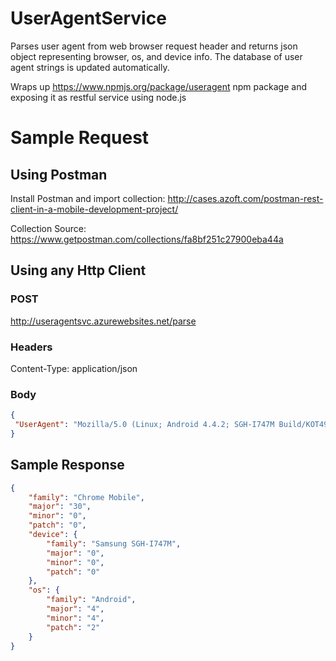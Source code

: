 # UserAgentService

Parses user agent from web browser request header and returns json object representing browser, os, and device info.
The database of user agent strings is updated automatically.

Wraps up https://www.npmjs.org/package/useragent npm package and exposing it as restful service using node.js

# Sample Request

## Using Postman

Install Postman and import collection: 
http://cases.azoft.com/postman-rest-client-in-a-mobile-development-project/

Collection Source: 
https://www.getpostman.com/collections/fa8bf251c27900eba44a

## Using any Http Client

### POST
http://useragentsvc.azurewebsites.net/parse

### Headers
Content-Type: application/json

### Body
``` Json
{
 "UserAgent": "Mozilla/5.0 (Linux; Android 4.4.2; SGH-I747M Build/KOT49H) AppleWebKit/537.36 (KHTML, like Gecko) Version/4.0 Chrome/30.0.0.0 Mobile Safari/537.36"
}
```

## Sample Response
``` Json
{
    "family": "Chrome Mobile",
    "major": "30",
    "minor": "0",
    "patch": "0",
    "device": {
        "family": "Samsung SGH-I747M",
        "major": "0",
        "minor": "0",
        "patch": "0"
    },
    "os": {
        "family": "Android",
        "major": "4",
        "minor": "4",
        "patch": "2"
    }
}
```
